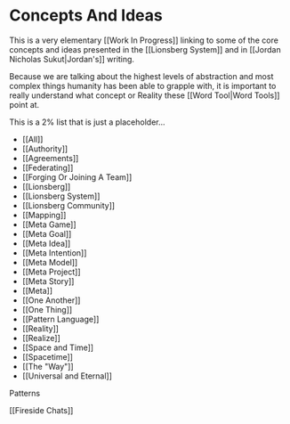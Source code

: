 # Concepts And Ideas
This is a very elementary [[Work In Progress]] linking to some of the core concepts and ideas presented in the [[Lionsberg System]] and in [[Jordan Nicholas Sukut|Jordan's]] writing. 

Because we are talking about the highest levels of abstraction and most complex things humanity has been able to grapple with, it is important to really understand what concept or Reality these [[Word Tool|Word Tools]] point at. 

This is a 2% list that is just a placeholder... 

- [[All]]  
- [[Authority]]
- [[Agreements]]  
- [[Federating]]  
- [[Forging Or Joining A Team]]  
- [[Lionsberg]]  
- [[Lionsberg System]]  
- [[Lionsberg Community]]  
- [[Mapping]]  
- [[Meta Game]]  
- [[Meta Goal]]
- [[Meta Idea]]
- [[Meta Intention]]
- [[Meta Model]]
- [[Meta Project]]
- [[Meta Story]]
- [[Meta]]
- [[One Another]]
- [[One Thing]]
- [[Pattern Language]]
- [[Reality]]
- [[Realize]]
- [[Space and Time]]
- [[Spacetime]]
- [[The "Way"]]
- [[Universal and Eternal]]

Patterns 

[[Fireside Chats]]